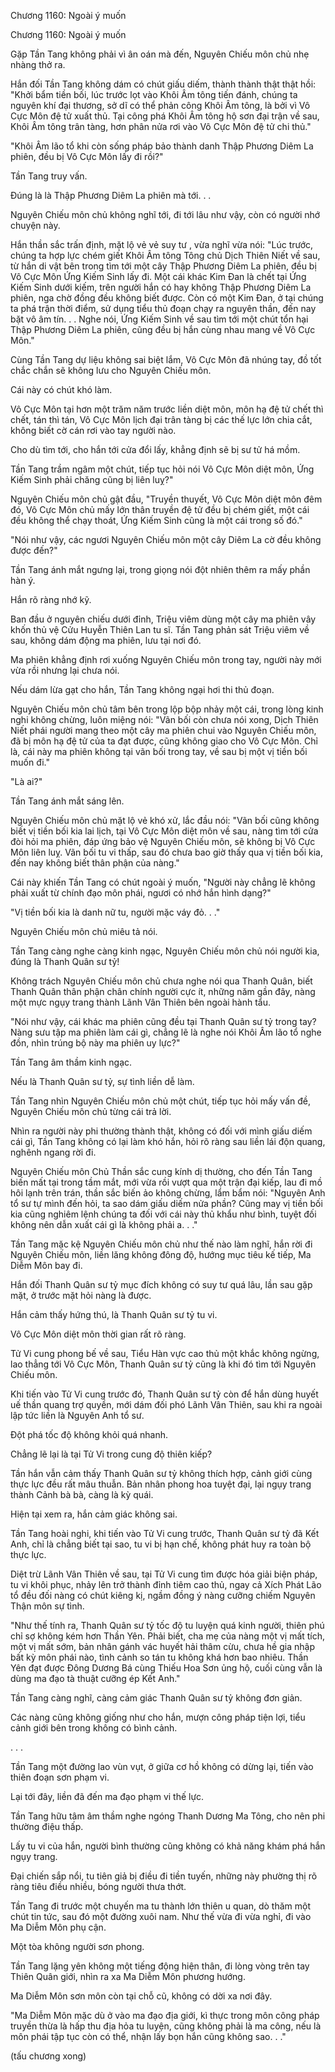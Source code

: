 




Chương 1160: Ngoài ý muốn


Chương 1160: Ngoài ý muốn

Gặp Tần Tang không phải vì ân oán mà đến, Nguyên Chiếu môn chủ nhẹ nhàng thở ra.

Hắn đối Tần Tang không dám có chút giấu diếm, thành thành thật thật hồi: "Khởi bẩm tiền bối, lúc trước lọt vào Khôi Âm tông tiến đánh, chúng ta nguyên khí đại thương, sở dĩ có thể phản công Khôi Âm tông, là bởi vì Vô Cực Môn đệ tử xuất thủ. Tại công phá Khôi Âm tông hộ sơn đại trận về sau, Khôi Âm tông trân tàng, hơn phân nửa rơi vào Vô Cực Môn đệ tử chi thủ."

"Khôi Âm lão tổ khi còn sống pháp bảo thành danh Thập Phương Diêm La phiên, đều bị Vô Cực Môn lấy đi rồi?"

Tần Tang truy vấn.

Đúng là là Thập Phương Diêm La phiên mà tới. . .

Nguyên Chiếu môn chủ không nghĩ tới, đi tới lâu như vậy, còn có người nhớ chuyện này.

Hắn thần sắc trấn định, mặt lộ vẻ vẻ suy tư , vừa nghĩ vừa nói: "Lúc trước, chúng ta hợp lực chém giết Khôi Âm tông Tông chủ Dịch Thiên Niết về sau, từ hắn di vật bên trong tìm tới một cây Thập Phương Diêm La phiên, đều bị Vô Cực Môn Ứng Kiếm Sinh lấy đi. Một cái khác Kim Đan là chết tại Ứng Kiếm Sinh dưới kiếm, trên người hắn có hay không Thập Phương Diêm La phiên, nga chờ đồng đều không biết được. Còn có một Kim Đan, ở tại chúng ta phá trận thời điểm, sử dụng tiểu thủ đoạn chạy ra nguyên thần, đến nay bặt vô âm tín. . . Nghe nói, Ứng Kiếm Sinh về sau tìm tới một chút tổn hại Thập Phương Diêm La phiên, cũng đều bị hắn cùng nhau mang về Vô Cực Môn."

Cùng Tần Tang dự liệu không sai biệt lắm, Vô Cực Môn đã nhúng tay, đồ tốt chắc chắn sẽ không lưu cho Nguyên Chiếu môn.

Cái này có chút khó làm.

Vô Cực Môn tại hơn một trăm năm trước liền diệt môn, môn hạ đệ tử chết thì chết, tán thì tán, Vô Cực Môn lịch đại trân tàng bị các thế lực lớn chia cắt, không biết cờ cán rơi vào tay người nào.

Cho dù tìm tới, cho hắn tới cửa đổi lấy, khẳng định sẽ bị sư tử há mồm.

Tần Tang trầm ngâm một chút, tiếp tục hỏi nói Vô Cực Môn diệt môn, Ứng Kiếm Sinh phải chăng cũng bị liên luỵ?"

Nguyên Chiếu môn chủ gật đầu, "Truyền thuyết, Vô Cực Môn diệt môn đêm đó, Vô Cực Môn chủ mấy lớn thân truyền đệ tử đều bị chém giết, một cái đều không thể chạy thoát, Ứng Kiếm Sinh cũng là một cái trong số đó."

"Nói như vậy, các ngươi Nguyên Chiếu môn một cây Diêm La cờ đều không được đến?"

Tần Tang ánh mắt ngưng lại, trong giọng nói đột nhiên thêm ra mấy phần hàn ý.

Hắn rõ ràng nhớ kỹ.

Ban đầu ở nguyên chiếu dưới đỉnh, Triệu viêm dùng một cây ma phiên vây khốn thủ vệ Cửu Huyễn Thiên Lan tu sĩ. Tần Tang phản sát Triệu viêm về sau, không dám động ma phiên, lưu tại nơi đó.

Ma phiên khẳng định rơi xuống Nguyên Chiếu môn trong tay, người này mới vừa rồi nhưng lại chưa nói.

Nếu dám lừa gạt cho hắn, Tần Tang không ngại hơi thi thủ đoạn.

Nguyên Chiếu môn chủ tâm bên trong lộp bộp nhảy một cái, trong lòng kinh nghi không chừng, luôn miệng nói: "Vãn bối còn chưa nói xong, Dịch Thiên Niết phái người mang theo một cây ma phiên chui vào Nguyên Chiếu môn, đã bị môn hạ đệ tử của ta đạt được, cũng không giao cho Vô Cực Môn. Chỉ là, cái này ma phiên không tại vãn bối trong tay, về sau bị một vị tiền bối muốn đi."

"Là ai?"

Tần Tang ánh mắt sáng lên.

Nguyên Chiếu môn chủ mặt lộ vẻ khó xử, lắc đầu nói: "Vãn bối cũng không biết vị tiền bối kia lai lịch, tại Vô Cực Môn diệt môn về sau, nàng tìm tới cửa đòi hỏi ma phiên, đáp ứng bảo vệ Nguyên Chiếu môn, sẽ không bị Vô Cực Môn liên luỵ. Vãn bối tu vi thấp, sau đó chưa bao giờ thấy qua vị tiền bối kia, đến nay không biết thân phận của nàng."

Cái này khiến Tần Tang có chút ngoài ý muốn, "Người này chẳng lẽ không phải xuất từ chính đạo môn phái, ngươi có nhớ hắn hình dạng?"

"Vị tiền bối kia là danh nữ tu, người mặc váy đỏ. . ."

Nguyên Chiếu môn chủ miêu tả nói.

Tần Tang càng nghe càng kinh ngạc, Nguyên Chiếu môn chủ nói người kia, đúng là Thanh Quân sư tỷ!

Không trách Nguyên Chiếu môn chủ chưa nghe nói qua Thanh Quân, biết Thanh Quân thân phận chân chính người cực ít, những năm gần đây, nàng một mực ngụy trang thành Lãnh Vân Thiên bên ngoài hành tẩu.

"Nói như vậy, cái khác ma phiên cũng đều tại Thanh Quân sư tỷ trong tay? Nàng sưu tập ma phiên làm cái gì, chẳng lẽ là nghe nói Khôi Âm lão tổ nghe đồn, nhìn trúng bộ này ma phiên uy lực?"

Tần Tang âm thầm kinh ngạc.

Nếu là Thanh Quân sư tỷ, sự tình liền dễ làm.

Tần Tang nhìn Nguyên Chiếu môn chủ một chút, tiếp tục hỏi mấy vấn đề, Nguyên Chiếu môn chủ từng cái trả lời.

Nhìn ra người này phi thường thành thật, không có đối với mình giấu diếm cái gì, Tần Tang không có lại làm khó hắn, hỏi rõ ràng sau liền lái độn quang, nghênh ngang rời đi.

Nguyên Chiếu môn Chủ Thần sắc cung kính dị thường, cho đến Tần Tang biến mất tại trong tầm mắt, mới vừa rồi vượt qua một trận đại kiếp, lau đi mồ hôi lạnh trên trán, thần sắc biến ảo không chừng, lẩm bẩm nói: "Nguyên Anh tổ sư tự mình đến hỏi, ta sao dám giấu diếm nửa phần? Cũng may vị tiền bối kia cũng nghiêm lệnh chúng ta đối với cái này thủ khẩu như bình, tuyệt đối không nên dẫn xuất cái gì là không phải a. . ."

Tần Tang mặc kệ Nguyên Chiếu môn chủ như thế nào làm nghĩ, hắn rời đi Nguyên Chiếu môn, liền lăng không đông độ, hướng mục tiêu kế tiếp, Ma Diễm Môn bay đi.

Hắn đối Thanh Quân sư tỷ mục đích không có suy tư quá lâu, lần sau gặp mặt, ở trước mặt hỏi nàng là được.

Hắn cảm thấy hứng thú, là Thanh Quân sư tỷ tu vi.

Vô Cực Môn diệt môn thời gian rất rõ ràng.

Tử Vi cung phong bế về sau, Tiểu Hàn vực cao thủ một khắc không ngừng, lao thẳng tới Vô Cực Môn, Thanh Quân sư tỷ cũng là khi đó tìm tới Nguyên Chiếu môn.

Khi tiến vào Tử Vi cung trước đó, Thanh Quân sư tỷ còn để hắn dùng huyết uế thần quang trợ quyền, mới dám đối phó Lãnh Vân Thiên, sau khi ra ngoài lập tức liền là Nguyên Anh tổ sư.

Đột phá tốc độ không khỏi quá nhanh.

Chẳng lẽ lại là tại Tử Vi trong cung độ thiên kiếp?

Tần hắn vẫn cảm thấy Thanh Quân sư tỷ không thích hợp, cảnh giới cùng thực lực đều rất mâu thuẫn. Bản nhân phong hoa tuyệt đại, lại ngụy trang thành Cảnh bà bà, càng là kỳ quái.

Hiện tại xem ra, hắn cảm giác không sai.

Tần Tang hoài nghi, khi tiến vào Tử Vi cung trước, Thanh Quân sư tỷ đã Kết Anh, chỉ là chẳng biết tại sao, tu vi bị hạn chế, không phát huy ra toàn bộ thực lực.

Diệt trừ Lãnh Vân Thiên về sau, tại Tử Vi cung tìm được hóa giải biện pháp, tu vi khôi phục, nhảy lên trở thành đỉnh tiêm cao thủ, ngay cả Xích Phát Lão tổ đều đối nàng có chút kiêng kị, ngầm đồng ý nàng cưỡng chiếm Nguyên Thận môn sự tình.

"Như thế tính ra, Thanh Quân sư tỷ tốc độ tu luyện quá kinh người, thiên phú chỉ sợ không kém hơn Thần Yên. Phải biết, cha mẹ của nàng một vị mất tích, một vị mất sớm, bản nhân gánh vác huyết hải thâm cừu, chưa hề gia nhập bất kỳ môn phái nào, tình cảnh so tán tu không khá hơn bao nhiêu. Thần Yên đạt được Đông Dương Bá cùng Thiếu Hoa Sơn ủng hộ, cuối cùng vẫn là dùng ma đạo tà thuật cưỡng ép Kết Anh."

Tần Tang càng nghĩ, càng cảm giác Thanh Quân sư tỷ không đơn giản.

Các nàng cũng không giống như cho hắn, mượn công pháp tiện lợi, tiểu cảnh giới bên trong không có bình cảnh.

. . .

Tần Tang một đường lao vùn vụt, ở giữa cơ hồ không có dừng lại, tiến vào thiên đoạn sơn phạm vi.

Lại tới đây, liền đã đến ma đạo phạm vi thế lực.

Tần Tang hữu tâm âm thầm nghe ngóng Thanh Dương Ma Tông, cho nên phi thường điệu thấp.

Lấy tu vi của hắn, người bình thường cũng không có khả năng khám phá hắn ngụy trang.

Đại chiến sắp nổi, tu tiên giả bị điều đi tiền tuyến, những này phường thị rõ ràng tiêu điều nhiều, bóng người thưa thớt.

Tần Tang đi trước một chuyến ma tu thành lớn thiên u quan, dò thăm một chút tin tức, sau đó một đường xuôi nam. Như thế vừa đi vừa nghỉ, đi vào Ma Diễm Môn phụ cận.

Một tòa không người sơn phong.

Tần Tang lặng yên không một tiếng động hiện thân, đi lòng vòng trên tay Thiên Quân giới, nhìn ra xa Ma Diễm Môn phương hướng.

Ma Diễm Môn sơn môn còn tại chỗ cũ, không có dời xa nơi đây.

"Ma Diễm Môn mặc dù ở vào ma đạo địa giới, kì thực trong môn công pháp truyền thừa là hấp thu địa hỏa tu luyện, cũng không phải là ma công, nếu là môn phái tập tục còn có thể, nhận lấy bọn hắn cũng không sao. . ."

(tấu chương xong)




